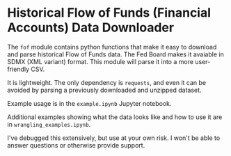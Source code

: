 # Historical Flow of Funds (Financial Accounts) Data Downloader

The `fof` module contains python functions that make it easy to download and parse historical Flow of Funds data. The Fed Board makes it avaiable in SDMX (XML variant) format. This module will parse it into a more user-friendly CSV.

It is lightweight. The only dependency is `requests`, and even it can be avoided by parsing a previously downloaded and unzipped dataset.

Example usage is in the `example.ipynb` Jupyter notebook.

Additional examples showing what the data looks like and how to use it are in `wrangling_examples.ipynb`.

I've debugged this extensively, but use at your own risk. I won't be able to answer questions or otherwise provide support.
